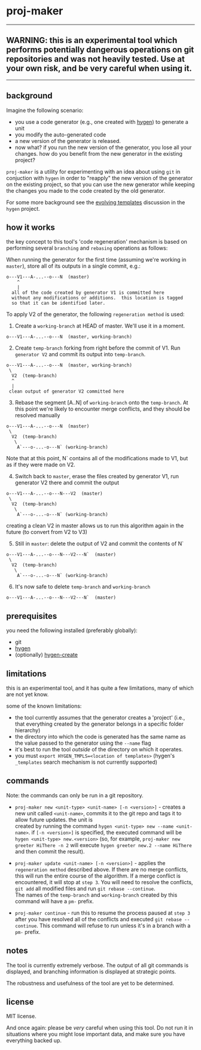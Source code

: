 <!-- [![Build Status](https://travis-ci.org/ronp001/proj-maker.svg?branch=master)](https://travis-ci.org/ronp001/proj-maker) -->

# proj-maker

---
## WARNING: this is an experimental tool which performs potentially dangerous operations on git repositories and was not heavily tested. Use at your own risk, and be very careful when using it.
---

## background

Imagine the following scenario:
* you use a code generator (e.g., one created with [hygen](http://www.hygen.io/)) to generate a unit
* you modify the auto-generated code
* a new version of the generator is released. 
* now what? if you run the new version of the generator, you lose all your changes.  how do you benefit from the new generator in the existing project?

`proj-maker` is a utility for experimenting with an idea about using `git` in conjuction with `hygen` in order to "reapply" the new version of the generator on the existing project, so that you can use the new generator while keeping the changes 
you made to the code created by the old generator.

For some more background see the [evolving templates](https://github.com/jondot/hygen/issues/16) discussion in the `hygen` project.

## how it works


the key concept to this tool's 'code regeneration' mechanism is based on performing several `branching` and `rebasing` operations as follows:

When running the generator for the first time (assuming we're working in `master`), store all of its outputs in a single commit, e.g.: 
```
o---V1---A-...--o---N  (master)
    ^
    |
  all of the code created by generator V1 is committed here
  without any modifications or additions.  this location is tagged
  so that it can be identified later.
```

To apply V2 of the generator, the following `regeneration method` is used:  

1. Create a `working-branch` at HEAD of master. We'll use it in a moment.
```
o---V1---A-...--o---N  (master, working-branch)
```

2. Create `temp-branch` forking from right before 
the commit of V1. Run `generator V2` and commit its output into `temp-branch`.

```
o---V1---A-...--o---N  (master, working-branch)
 \
  V2  (temp-branch)
  ^
  |
 clean output of generator V2 committed here
```

3. Rebase the segment [A..N] of `working-branch` onto the `temp-branch`.
At this point we're likely to encounter merge conflicts, and they should be resolved manually
```
o---V1---A-...--o---N  (master)
 \                  
  V2  (temp-branch)
   \
    A`---o-...-o---N` (working-branch)
```
Note that at this point, N` contains all of the modifications made to V1, but as if they
were made on V2.


4. Switch back to `master`, erase the files created by generator V1, run generator V2 there
and commit the output 
```
o---V1---A-...--o---N---V2  (master)
 \                  
  V2  (temp-branch)
   \
    A`---o-...-o---N` (working-branch)
```
creating a clean V2 in master allows us to run this algorithm again in the future (to convert from V2 to V3)

5. Still in `master`: delete the output of V2 and commit the contents of N` 
```
o---V1---A-...--o---N---V2---N`  (master)
 \                  
  V2  (temp-branch)
   \
    A`---o-...-o---N` (working-branch)
```

6. It's now safe to delete `temp-branch` and `working-branch`
```
o---V1---A-...--o---N---V2---N`  (master)
```


## prerequisites

you need the following installed (preferably globally):
* git
* [hygen](http://www.hygen.io/)
* (optionally) [hygen-create](https://www.npmjs.com/package/hygen-create)

## limitations

this is an experimental tool, and it has quite a few limitations, many of which are
not yet know.

some of the known limitations:
* the tool currently assumes that the generator creates a 'project' (i.e., that everything created by the generator belongs in a specific folder hierarchy)
* the directory into which the code is generated has the same name as the value passed to the generator using the `--name` flag
* it's best to run the tool *outside* of the directory on which it operates. 
* you must `export HYGEN_TMPLS=<location of templates>` (hygen's `_templates` search mechanism is not currently supported)

## commands

Note: the commands can only be run in a git repository.

* `proj-maker new <unit-type> <unit-name> [-n <version>]` - creates a new unit called `<unit-name>`, commits it to the git repo and tags it to allow future updates.  the unit is  
created by running the command `hygen <unit-type> new --name <unit-name>`.  if `[-n <version>]` is specified, 
the executed command will be `hygen <unit-type> new.<version>` (so, for example, `proj-maker new greeter HiThere -n 2` will execute `hygen greeter new.2 --name HiThere` and then commit the result).

* `proj-maker update <unit-name> [-n <version>]` - applies the `regeneration method` described above.  If there are no merge conflicts, this will run the entire course of the
algorithm.  If a merge conflict is encountered, it will stop at `step 3`.  You will need
to resolve the conflicts, `git add` all modified files and run `git rebase --continue`.  
The names of the `temp-branch` and `working-branch` created by this command will have a `pm-`
prefix.

* `proj-maker continue` - run this to resume the process paused at `step 3` after 
you have resolved all of the conflicts and executed `git rebase --continue`.  This command
will refuse to run unless it's in a branch with a `pm-` prefix.


## notes

The tool is currently extremely verbose. The output of all git commands is displayed, and
branching information is displayed at strategic points.

The robustness and usefulness of the tool are yet to be determined.

## license

MIT license.  

And once again: please be *very* careful when using this tool.  Do not run it 
in situations where you might lose important data, and make sure you have everything
backed up.
